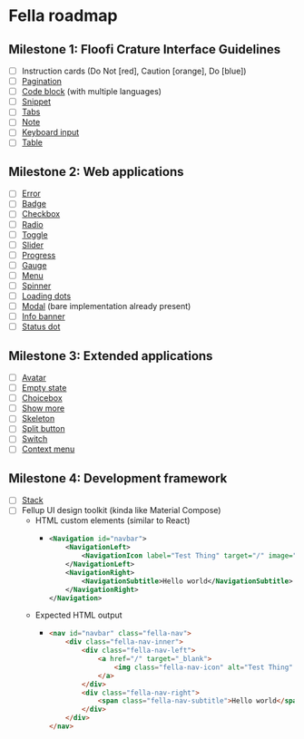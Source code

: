 # Fella roadmap

## Milestone 1: Floofi Crature Interface Guidelines
- [ ] Instruction cards (Do Not [red], Caution [orange], Do [blue])
- [ ] [Pagination](https://vercel.com/geist/pagination)
- [ ] [Code block](https://vercel.com/geist/code-block) (with multiple languages)
- [ ] [Snippet](https://vercel.com/geist/snippet)
- [ ] [Tabs](https://vercel.com/geist/tabs)
- [ ] [Note](https://vercel.com/geist/note)
- [ ] [Keyboard input](https://vercel.com/geist/keyboard-input)
- [ ] [Table](https://vercel.com/geist/table)

## Milestone 2: Web applications
- [ ] [Error](https://vercel.com/geist/error)
- [ ] [Badge](https://vercel.com/geist/badge)
- [ ] [Checkbox](https://vercel.com/geist/checkbox)
- [ ] [Radio](https://vercel.com/geist/radio)
- [ ] [Toggle](https://vercel.com/geist/toggle)
- [ ] [Slider](https://vercel.com/geist/slider)
- [ ] [Progress](https://vercel.com/geist/progress)
- [ ] [Gauge](https://vercel.com/geist/gauge)
- [ ] [Menu](https://vercel.com/geist/menu)
- [ ] [Spinner](https://vercel.com/geist/spinner)
- [ ] [Loading dots](https://vercel.com/geist/loading-dots)
- [ ] [Modal](https://vercel.com/geist/modal) (bare implementation already present)
- [ ] [Info banner](https://vercel.com/geist/project-banner)
- [ ] [Status dot](https://vercel.com/geist/status-dot)

## Milestone 3: Extended applications
- [ ] [Avatar](https://vercel.com/geist/avatar)
- [ ] [Empty state](https://vercel.com/geist/empty-state)
- [ ] [Choicebox](https://vercel.com/geist/choicebox)
- [ ] [Show more](https://vercel.com/geist/show-more)
- [ ] [Skeleton](https://vercel.com/geist/skeleton)
- [ ] [Split button](https://vercel.com/geist/split-button)
- [ ] [Switch](https://vercel.com/geist/switch)
- [ ] [Context menu](https://vercel.com/geist/context-menu)

## Milestone 4: Development framework
- [ ] [Stack](https://vercel.com/geist/stack)
- [ ] Fellup UI design toolkit (kinda like Material Compose)
  - HTML custom elements (similar to React)
    - ```xml
      <Navigation id="navbar">
          <NavigationLeft>
              <NavigationIcon label="Test Thing" target="/" image="/assets/logo.png" />
          </NavigationLeft>
          <NavigationRight>
              <NavigationSubtitle>Hello world</NavigationSubtitle>
          </NavigationRight>
      </Navigation>
      ```
  - Expected HTML output
      - ```html
        <nav id="navbar" class="fella-nav">
            <div class="fella-nav-inner">
                <div class="fella-nav-left">
                    <a href="/" target="_blank">
                        <img class="fella-nav-icon" alt="Test Thing" src="/assets/logo.png">
                    </a>
                </div>
                <div class="fella-nav-right">
                    <span class="fella-nav-subtitle">Hello world</span>
                </div>
            </div>
        </nav>
        ```